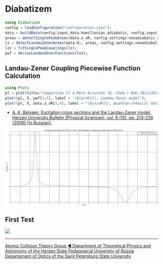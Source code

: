 # Diabatizem

```Julia
using Diabatizem
config = loadConfiguration("configuration.json");
data = buildData(config.input_data.hamiltonian_adiabatic, config.input_data.coupling_∂_∂R_adiabatic, config.settings.interpolation);
areas = detectSinglePeakAreas(data.∂_∂R, config.settings.nonadiabatic_areas, 40.0);
lz = detectLandauZenerAreas(data.Hₐ, areas, config.settings.nonadiabatic_areas, 40.0);
lzz = fitSinglePeakCouplings(lz);
pwf = deriveLandauZenerFunctions(lzz);
```

## Landau-Zener Coupling Piecewise Function Calculation
```Julia
using Plots
pl = plot(title="Comparison of a More Accurate (Q. Chem.) NaH ⟨B|∂/∂R|C⟩ Coupling and Landau-Zener Model Curves", xscale = :identity, xlims=(0, 30), xticks=0:1:30, xlabel = "R, Bohr", ylabel = "⟨B|∂/∂R|C⟩, a.u.", size=(1440, 900));
plot!(pl, X, pwf[3,4], label = "⟨B|∂/∂R|C⟩, Landau-Zener model");
plot!(pl, X, data.∂_∂R[3,4], label = "⟨B|∂/∂R|C⟩, Quantum-chemical data")
```

* [A. K. Belyaev. Excitation cross sections and the Landau-Zener model. Herzen University Bulletin (Physical Sciences), vol. 6 (15), pp. 213-228 (2006) [in Russian].](http://cyberleninka.ru/article/n/sechenie-vozbuzhdeniya-i-model-landau-zinera)

![Comparison of a More Accurate (Q. Chem.) NaH ⟨B|∂/∂R|C⟩ Coupling and Landau-Zener Model Curves](doc/ddrBC_NaH_comparison.png?raw=true "Comparison of a More Accurate (Q. Chem.) NaH ⟨B|∂/∂R|C⟩ Coupling and Landau-Zener Model Curves")

## First Test
![](doc/Uᴰ_NaH_V1_V2_V3_V4_pure_Landau_Zener.png?raw=true)

---
[Atomic Collision Theory Group ◀ Department of Theoretical Physics and Astronomy of the Herzen State Pedagogical University of Russia Departement of Optics of the Saint Petersburg State University](http://quasimol.herzen.spb.ru/who-we-are/research-staff)

